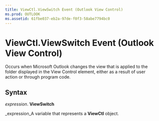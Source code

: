```yaml
---
title: ViewCtl.ViewSwitch Event (Outlook View Control)
ms.prod: OUTLOOK
ms.assetid: 61fbe037-eb2a-97de-f0f3-58abe7794bc0
---
```



# ViewCtl.ViewSwitch Event (Outlook View Control)

Occurs when Microsoft Outlook changes the view that is applied to the folder displayed in the View Control element, either as a result of user action or through program code.


## Syntax

 _expression_. **ViewSwitch**

 _expression_A variable that represents a  **ViewCtl** object.


